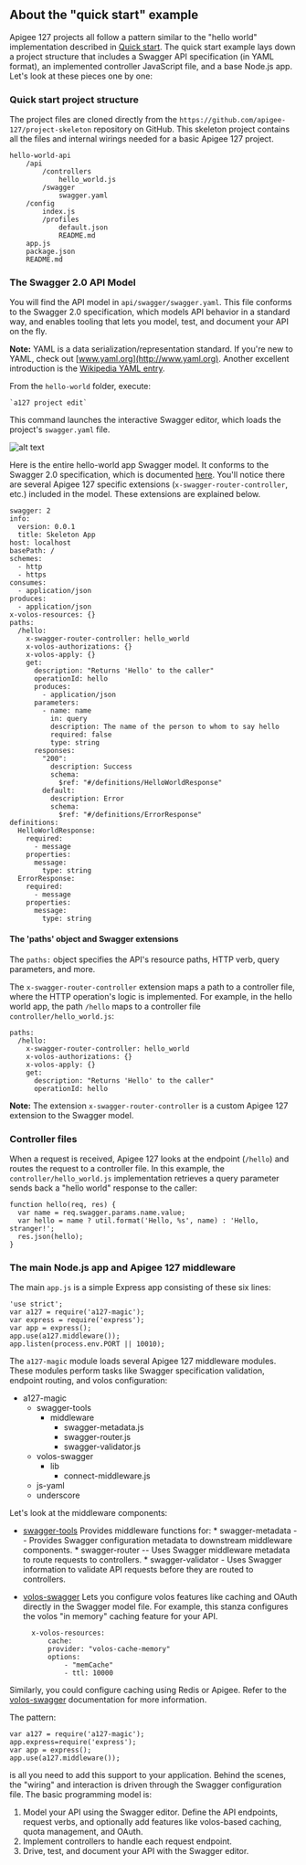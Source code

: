 ## About the "quick start" example

Apigee 127 projects all follow a pattern similar to the "hello world" implementation described in [Quick start](https://github.com/apigee-127/a127-documentation/wiki/Quick-start). The quick start example lays down a project structure that includes a Swagger API specification (in YAML format), an implemented controller JavaScript file, and a base Node.js app. Let's look at these pieces one by one:

### Quick start project structure

The project files are cloned directly from the `https://github.com/apigee-127/project-skeleton` repository on GitHub. This skeleton project contains all the files and internal wirings needed for a basic Apigee 127 project. 


    hello-world-api
        /api
            /controllers
                hello_world.js
            /swagger
                swagger.yaml
        /config
            index.js
            /profiles
                default.json
                README.md
        app.js
        package.json
        README.md
     


### The Swagger 2.0 API Model

You will find the API model in `api/swagger/swagger.yaml`. This file conforms to the Swagger 2.0 specification, which models API behavior in a standard way, and enables tooling that lets you model, test, and document your API on the fly. 

**Note:** YAML is a data serialization/representation standard. If you're new to YAML, check out [www.yaml.org](http://www.yaml.org). Another excellent introduction is the [Wikipedia YAML entry](http://en.wikipedia.org/wiki/YAML).

From the `hello-world` folder, execute:

    `a127 project edit`

This command launches the interactive Swagger editor, which loads the project's `swagger.yaml` file. 

![alt text](https://raw.githubusercontent.com/apigee-127/a127-documentation/master/a127/images/swagger-editor-2.png)

Here is the entire hello-world app Swagger model. It conforms to the Swagger 2.0 specification, which is documented [here](https://github.com/reverb/swagger-spec/blob/master/versions/2.0.md). You'll notice there are several Apigee 127 specific extensions (`x-swagger-router-controller`, etc.) included in the model. These extensions are explained below. 

    swagger: 2
    info:
      version: 0.0.1
      title: Skeleton App
    host: localhost
    basePath: /
    schemes:
      - http
      - https
    consumes:
      - application/json
    produces:
      - application/json
    x-volos-resources: {}
    paths:
      /hello:
        x-swagger-router-controller: hello_world
        x-volos-authorizations: {}
        x-volos-apply: {}
        get:
          description: "Returns 'Hello' to the caller"
          operationId: hello
          produces:
            - application/json
          parameters:
            - name: name
              in: query
              description: The name of the person to whom to say hello
              required: false
              type: string
          responses:
            "200":
              description: Success
              schema:
                $ref: "#/definitions/HelloWorldResponse"
            default:
              description: Error
              schema:
                $ref: "#/definitions/ErrorResponse"
    definitions:
      HelloWorldResponse:
        required:
          - message
        properties:
          message:
            type: string
      ErrorResponse:
        required:
          - message
        properties:
          message:
            type: string


#### The 'paths' object and Swagger extensions

The `paths:`  object specifies the API's resource paths, HTTP verb, query parameters, and more. 

The `x-swagger-router-controller` extension maps a path to a controller file, where the HTTP operation's logic is implemented. For example, in the hello world app, the path `/hello` maps to a controller file `controller/hello_world.js`:

    
    paths:
      /hello:
        x-swagger-router-controller: hello_world
        x-volos-authorizations: {}
        x-volos-apply: {}
        get:
          description: "Returns 'Hello' to the caller"
          operationId: hello
    

**Note:** The extension `x-swagger-router-controller` is a custom Apigee 127 extension to the Swagger model. 

### Controller files

When a request is received, Apigee 127 looks at the endpoint (`/hello`) and routes the request to a controller file. In this example, the `controller/hello_world.js` implementation retrieves a query parameter sends back a "hello world" response to the caller:

    
    function hello(req, res) {
      var name = req.swagger.params.name.value;
      var hello = name ? util.format('Hello, %s', name) : 'Hello, stranger!';
      res.json(hello);
    }
  

### The main Node.js app and Apigee 127 middleware

The main `app.js` is a simple Express app consisting of these six lines:

    'use strict';
    var a127 = require('a127-magic');
    var express = require('express');
    var app = express();
    app.use(a127.middleware());
    app.listen(process.env.PORT || 10010);

The `a127-magic` module loads several Apigee 127 middleware modules. These modules perform tasks like Swagger specification validation, endpoint routing, and volos configuration:

   * a127-magic
      * swagger-tools
         * middleware
            * swagger-metadata.js
            * swagger-router.js
            * swagger-validator.js
      * volos-swagger
         * lib
            * connect-middleware.js
      * js-yaml
      * underscore

Let's look at the middleware components:

* [swagger-tools](https://www.npmjs.org/package/swagger-tools) 
Provides middleware functions for:
      * swagger-metadata -- Provides Swagger configuration metadata to downstream middleware components. 
      * swagger-router -- Uses Swagger middleware metadata to route requests to controllers. 
      * swagger-validator - Uses Swagger information to validate API requests before they are routed to controllers. 

* [volos-swagger](https://github.com/apigee-127/volos/tree/master/swagger)
Lets you configure volos features like caching and OAuth directly in the Swagger model file. For example, this stanza configures the volos "in memory" caching feature for your API. 
 
        x-volos-resources:
            cache:
            provider: "volos-cache-memory"
            options:
                - "memCache"
                - ttl: 10000

Similarly, you could configure caching using Redis or Apigee. Refer to the [volos-swagger](https://github.com/apigee-127/volos/tree/master/swagger) documentation for more information. 

The pattern:

    var a127 = require('a127-magic');
    app.express=require('express');
    var app = express();
    app.use(a127.middleware());

is all you need to add this support to your application. Behind the scenes, the "wiring" and interaction is driven through the Swagger configuration file. The basic programming model is:

1. Model your API using the Swagger editor. Define the API endpoints, request verbs, and optionally add features like volos-based caching, quota management, and OAuth. 
2. Implement controllers to handle each request endpoint. 
3. Drive, test, and document your API with the Swagger editor. 
